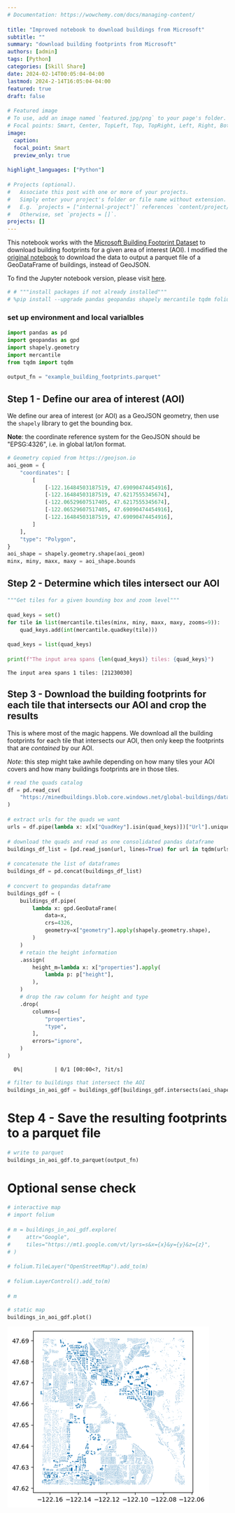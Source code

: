 ```yaml
---
# Documentation: https://wowchemy.com/docs/managing-content/

title: "Improved notebook to download buildings from Microsoft"
subtitle: ""
summary: "download building footprints from Microsoft"
authors: [admin]
tags: [Python]
categories: [Skill Share]
date: 2024-02-14T00:05:04-04:00
lastmod: 2024-2-14T16:05:04-04:00
featured: true
draft: false

# Featured image
# To use, add an image named `featured.jpg/png` to your page's folder.
# Focal points: Smart, Center, TopLeft, Top, TopRight, Left, Right, BottomLeft, Bottom, BottomRight.
image:
  caption: 
  focal_point: Smart
  preview_only: true

highlight_languages: ["Python"]

# Projects (optional).
#   Associate this post with one or more of your projects.
#   Simply enter your project's folder or file name without extension.
#   E.g. `projects = ["internal-project"]` references `content/project/deep-learning/index.md`.
#   Otherwise, set `projects = []`.
projects: []
---
```


<!-- *Created by [Ka Ming Fung](kamingfung@link.cuhk.edu.hk)* -->

This notebook works with the [Microsoft Building Footprint Dataset](https://github.com/microsoft/GlobalMLBuildingFootprints) to download building footprints for a given area of interest (AOI). I modified the [original notebook](https://github.com/victor-ka-ming-fung/GlobalMLBuildingFootprints/blob/main/examples/example_building_footprints.ipynb) to download the data to output a parquet file of a GeoDataFrame of buildings, instead of GeoJSON.

To find the Jupyter notebook version, please visit [here](https://github.com/victor-ka-ming-fung/GlobalMLBuildingFootprints/blob/improved_example_notebook/examples/example_building_footprints.ipynb).


```python
# # """install packages if not already installed"""
# %pip install --upgrade pandas geopandas shapely mercantile tqdm folium
```

### set up environment and local varialbles

```python
import pandas as pd
import geopandas as gpd
import shapely.geometry
import mercantile
from tqdm import tqdm

output_fn = "example_building_footprints.parquet"
```

## Step 1 - Define our area of interest (AOI)

We define our area of interest (or AOI) as a GeoJSON geometry, then use the `shapely` library to get the bounding box.

**Note**: the coordinate reference system for the GeoJSON should be "EPSG:4326", i.e. in global lat/lon format.


```python
# Geometry copied from https://geojson.io
aoi_geom = {
    "coordinates": [
        [
            [-122.16484503187519, 47.69090474454916],
            [-122.16484503187519, 47.6217555345674],
            [-122.06529607517405, 47.6217555345674],
            [-122.06529607517405, 47.69090474454916],
            [-122.16484503187519, 47.69090474454916],
        ]
    ],
    "type": "Polygon",
}
aoi_shape = shapely.geometry.shape(aoi_geom)
minx, miny, maxx, maxy = aoi_shape.bounds


```

## Step 2 - Determine which tiles intersect our AOI


```python
"""Get tiles for a given bounding box and zoom level"""

quad_keys = set()
for tile in list(mercantile.tiles(minx, miny, maxx, maxy, zooms=9)):
    quad_keys.add(int(mercantile.quadkey(tile)))

quad_keys = list(quad_keys)

print(f"The input area spans {len(quad_keys)} tiles: {quad_keys}")
```

    The input area spans 1 tiles: [21230030]


## Step 3 - Download the building footprints for each tile that intersects our AOI and crop the results

This is where most of the magic happens. We download all the building footprints for each tile that intersects our AOI, then only keep the footprints that are _contained_ by our AOI.

*Note*: this step might take awhile depending on how many tiles your AOI covers and how many buildings footprints are in those tiles.


```python
# read the quads catalog
df = pd.read_csv(
    "https://minedbuildings.blob.core.windows.net/global-buildings/dataset-links.csv"
)

# extract urls for the quads we want
urls = df.pipe(lambda x: x[x["QuadKey"].isin(quad_keys)])["Url"].unique()

# download the quads and read as one consolidated pandas dataframe
buildings_df_list = [pd.read_json(url, lines=True) for url in tqdm(urls)]

# concatenate the list of dataframes
buildings_df = pd.concat(buildings_df_list)

# concvert to geopandas dataframe
buildings_gdf = (
    buildings_df.pipe(
        lambda x: gpd.GeoDataFrame(
            data=x,
            crs=4326,
            geometry=x["geometry"].apply(shapely.geometry.shape),
        )
    )
    # retain the height information
    .assign(
        height_m=lambda x: x["properties"].apply(
            lambda p: p["height"],
        ),
    )
    # drop the raw column for height and type
    .drop(
        columns=[
            "properties",
            "type",
        ],
        errors="ignore",
    )
)
```

      0%|          | 0/1 [00:00<?, ?it/s]


```python
# filter to buildings that intersect the AOI
buildings_in_aoi_gdf = buildings_gdf[buildings_gdf.intersects(aoi_shape)]
```

# Step 4 - Save the resulting footprints to a parquet file


```python
# write to parquet
buildings_in_aoi_gdf.to_parquet(output_fn)
```

# Optional sense check


```python
# interactive map
# import folium

# m = buildings_in_aoi_gdf.explore(
#     attr="Google",
#     tiles="https://mt1.google.com/vt/lyrs=s&x={x}&y={y}&z={z}",
# )

# folium.TileLayer("OpenStreetMap").add_to(m)

# folium.LayerControl().add_to(m)

# m
```


```python
# static map
buildings_in_aoi_gdf.plot()
```



    
![png](featured.png)
    

